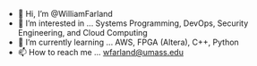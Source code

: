 - 👋 Hi, I’m @WilliamFarland
- 👀 I’m interested in ... Systems Programming, DevOps, Security Engineering, and Cloud Computing
- 🌱 I’m currently learning ... AWS, FPGA (Altera), C++, Python
- 📫 How to reach me ... wfarland@umass.edu

<!---
WilliamFarland/WilliamFarland is a ✨ special ✨ repository because its `README.md` (this file) appears on your GitHub profile.
You can click the Preview link to take a look at your changes.
--->
